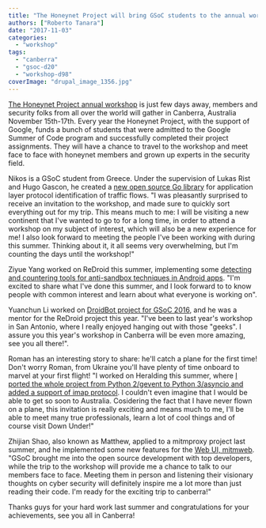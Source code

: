 ```yaml
---
title: "The Honeynet Project will bring GSoC students to the annual workshop in Canberra"
authors: ["Roberto Tanara"]
date: "2017-11-03"
categories: 
  - "workshop"
tags: 
  - "canberra"
  - "gsoc-d20"
  - "workshop-d98"
coverImage: "drupal_image_1356.jpg"
---
```


[The Honeynet Project annual workshop](https://canberra2017.honeynet.org/) is just few days away, members and security folks from all over the world will gather in Canberra, Australia November 15th-17th. Every year the Honeynet Project, with the support of Google, funds a bunch of students that were admitted to the Google Summer of Code program and successfully completed their project assignments. They will have a chance to travel to the workshop and meet face to face with honeynet members and grown up experts in the security field.

Nikos is a GSoC student from Greece. Under the supervision of Lukas Rist and Hugo Gascon, he created a [new open source Go library](https://github.com/mushorg/go-dpi) for application layer protocol identification of traffic flows. "I was pleasantly surprised to receive an invitation to the workshop, and made sure to quickly sort everything out for my trip. This means much to me: I will be visiting a new continent that I've wanted to go to for a long time, in order to attend a workshop on my subject of interest, which will also be a new experience for me! I also look forward to meeting the people I've been working with during this summer. Thinking about it, it all seems very overwhelming, but I'm counting the days until the workshop!"

Ziyue Yang worked on ReDroid this summer, implementing some [detecting and countering tools for anti-sandbox techniques in Android apps](https://honeynet.org/node/1361). "I'm excited to share what I've done this summer, and I look forward to to know people with common interest and learn about what everyone is working on".

Yuanchun Li worked on [DroidBot project for GSoC 2016](https://honeynet.org/node/1317), and he was a mentor for the ReDroid project this year. "I've been to last year's workshop in San Antonio, where I really enjoyed hanging out with those "geeks". I assure you this year's workshop in Canberra will be even more amazing, see you all there!".

Roman has an interesting story to share: he'll catch a plane for the first time! Don't worry Roman, from Ukraine you'll have plenty of time onboard to marvel at your first flight! "I worked on Heralding this summer, where [I ported the whole project from Python 2/gevent to Python 3/asyncio and added a support of imap protocol](https://honeynet.org/node/1360). I couldn't even imagine that I would be able to get so soon to Australia. Cosidering the fact that I have never flown on a plane, this invitation is really exciting and means much to me, I'll be able to meet many true professionals, learn a lot of cool things and of course visit Down Under!"

Zhijian Shao, also known as Matthew, applied to a mitmproxy project last summer, and he implemented some new features for the [Web UI, mitmweb](https://honeynet.org/node/1359). "GSoC brought me into the open source development with top developers, while the trip to the workshop will provide me a chance to talk to our members face to face. Meeting them in person and listening their visionary thoughts on cyber security will definitely inspire me a lot more than just reading their code. I'm ready for the exciting trip to canberra!"

Thanks guys for your hard work last summer and congratulations for your achievements, see you all in Canberra!
